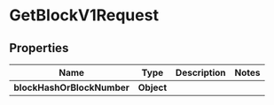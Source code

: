 

# GetBlockV1Request


## Properties

| Name | Type | Description | Notes |
|------------ | ------------- | ------------- | -------------|
|**blockHashOrBlockNumber** | **Object** |  |  |



